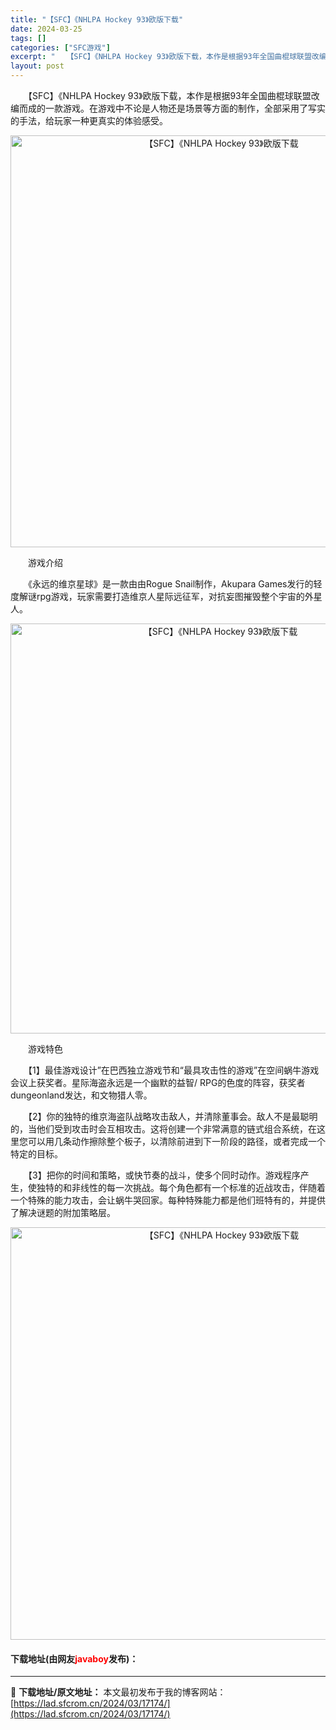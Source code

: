```yaml
---
title: "【SFC】《NHLPA Hockey 93》欧版下载"
date: 2024-03-25
tags: []
categories: ["SFC游戏"]
excerpt: "　　【SFC】《NHLPA Hockey 93》欧版下载，本作是根据93年全国曲棍球联盟改编而成的一款游戏。在游戏中不论是人物还是场景等方面的制作，全部采用了写实的手法，给玩家一种更真实的体验感受。 　　游戏介绍 　　《永远的维京星球》是一款由由Rogue Snail制作，Akupara Games&hellip;"
layout: post
---
```


 <p>　　【SFC】《NHLPA Hockey 93》欧版下载，本作是根据93年全国曲棍球联盟改编而成的一款游戏。在游戏中不论是人物还是场景等方面的制作，全部采用了写实的手法，给玩家一种更真实的体验感受。</p> <p align="center"><img align="" border="0" src="https://lad.sfcrom.cn/wp-content/uploads/2024/03/20240325_6600c6c2c57d6.png" width="659" alt="【SFC】《NHLPA Hockey 93》欧版下载" /></p> <p>　　游戏介绍</p> <p>　　《永远的维京星球》是一款由由Rogue Snail制作，Akupara Games发行的轻度解谜rpg游戏，玩家需要打造维京人星际远征军，对抗妄图摧毁整个宇宙的外星人。</p> <p align="center"><img align="" border="0" src="https://lad.sfcrom.cn/wp-content/uploads/2024/03/20240325_6600c6c3bf791.png" width="656" alt="【SFC】《NHLPA Hockey 93》欧版下载" /></p> <p>　　游戏特色</p> <p>　　【1】最佳游戏设计&rdquo;在巴西独立游戏节和&ldquo;最具攻击性的游戏&rdquo;在空间蜗牛游戏会议上获奖者。星际海盗永远是一个幽默的益智/ RPG的色度的阵容，获奖者dungeonland发达，和文物猎人零。</p> <p>　　【2】你的独特的维京海盗队战略攻击敌人，并清除董事会。敌人不是最聪明的，当他们受到攻击时会互相攻击。这将创建一个非常满意的链式组合系统，在这里您可以用几条动作擦除整个板子，以清除前进到下一阶段的路径，或者完成一个特定的目标。</p> <p>　　【3】把你的时间和策略，或快节奏的战斗，使多个同时动作。游戏程序产生，使独特的和非线性的每一次挑战。每个角色都有一个标准的近战攻击，伴随着一个特殊的能力攻击，会让蜗牛哭回家。每种特殊能力都是他们班特有的，并提供了解决谜题的附加策略层。</p> <p align="center"><img align="" border="0" src="https://lad.sfcrom.cn/wp-content/uploads/2024/03/20240325_6600c6c520180.png" width="660" alt="【SFC】《NHLPA Hockey 93》欧版下载" /></p> <p><h4>下载地址(由网友<font color="red">javaboy</font>发布)：</h4></p> 

---
📖 **下载地址/原文地址：** 本文最初发布于我的博客网站：[https://lad.sfcrom.cn/2024/03/17174/](https://lad.sfcrom.cn/2024/03/17174/)
